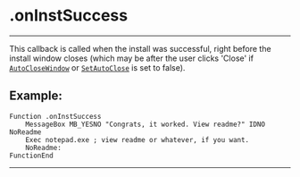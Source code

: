 # .onInstSuccess

---

This callback is called when the install was successful, right before the install window closes (which may be after the user clicks 'Close' if [`AutoCloseWindow`][1] or [`SetAutoClose`][2] is set to false).

## Example:

	Function .onInstSuccess
		MessageBox MB_YESNO "Congrats, it worked. View readme?" IDNO NoReadme
		Exec notepad.exe ; view readme or whatever, if you want.
		NoReadme:
	FunctionEnd

---

[1]: ../Reference/AutoCloseWindow.markdown
[2]: ../Reference/SetAutoClose.markdown